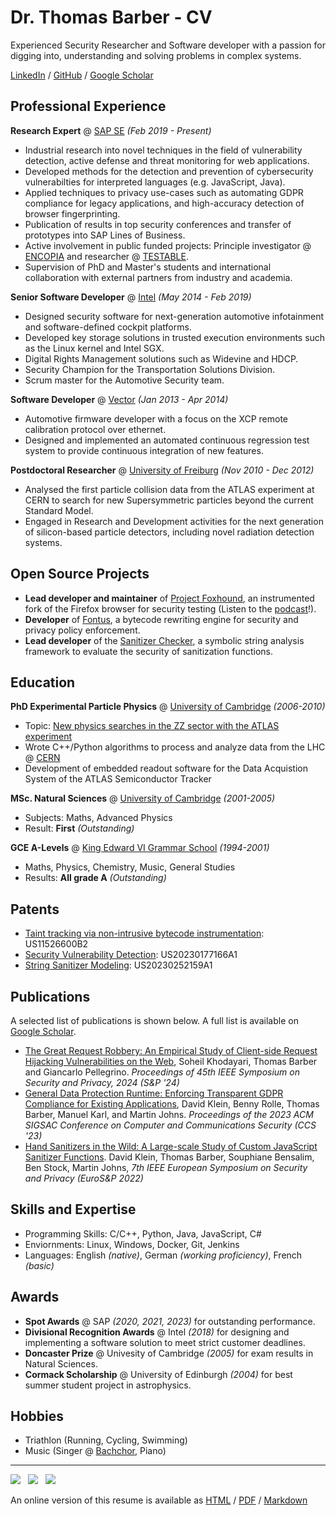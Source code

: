 # Dr. Thomas Barber - CV
Experienced Security Researcher and Software developer with a passion for digging into, understanding and solving problems in complex systems.

[LinkedIn](https://www.linkedin.com/in/thomas-barber-b3965551/) / [GitHub](https://github.com/tmbrbr) / [Google Scholar](https://scholar.google.com/citations?hl=en&user=C_4bRjsAAAAJ&view_op=list_works&sortby=pubdate)

## Professional Experience

**Research Expert** @ [SAP SE](https://www.sap.com/) *(Feb 2019 - Present)*
* Industrial research into novel techniques in the field of vulnerability detection, active defense and threat monitoring for web applications.
* Developed methods for the detection and prevention of cybersecurity vulnerabilties for interpreted languages (e.g. JavaScript, Java).
* Applied techniques to privacy use-cases such as automating GDPR compliance for legacy applications, and high-accuracy detection of browser fingerprinting.
* Publication of results in top security conferences and transfer of prototypes into SAP Lines of Business.
* Active involvement in public funded projects: Principle investigator @ [ENCOPIA](https://encopia.org/) and researcher @ [TESTABLE](https://testable.eu/).
* Supervision of PhD and Master's students and international collaboration with external partners from industry and academia.

**Senior Software Developer** @ [Intel](https://intel.com/) *(May 2014 - Feb 2019)*
* Designed security software for next-generation automotive infotainment and software-defined cockpit platforms.
* Developed key storage solutions in trusted execution environments such as the Linux kernel and Intel SGX.
* Digital Rights Management solutions such as Widevine and HDCP.
* Security Champion for the Transportation Solutions Division.
* Scrum master for the Automotive Security team.

**Software Developer** @ [Vector](https://www.vector.com/) *(Jan 2013 - Apr 2014)*
 * Automotive firmware developer with a focus on the XCP remote calibration protocol over ethernet.
 * Designed and implemented an automated continuous regression test system to provide continuous integration of new features.

**Postdoctoral Researcher** @ [University of Freiburg](https://uni-freiburg.de/) *(Nov 2010 - Dec 2012)*
 * Analysed the first particle collision data from the ATLAS experiment at CERN to search for new Supersymmetric particles beyond the current Standard Model.
 * Engaged in Research and Development activities for the next generation of silicon-based particle detectors, including novel radiation detection systems.

## Open Source Projects
 * **Lead developer and maintainer** of [Project Foxhound](https://github.com/SAP/project-foxhound), an instrumented fork of the Firefox browser for security testing (Listen to the [podcast](https://podcast.opensap.info/open-source-way/2023/10/25/project-foxhound-hunting-cross-site-scripting-on-the-web/)!). 
 * **Developer** of [Fontus](https://github.com/SAP/project-fontus), a bytecode rewriting engine for security and privacy policy enforcement.
 * **Lead developer** of the [Sanitizer Checker](https://github.com/SAP/sanitizer-checker), a symbolic string analysis framework to evaluate the security of sanitization functions.

## Education

**PhD Experimental Particle Physics** @ [University of Cambridge](https://www.cam.ac.uk/) *(2006-2010)*
 - Topic: [New physics searches in the ZZ sector with the ATLAS experiment](https://www.repository.cam.ac.uk/items/c40242a4-ba90-411c-afa3-3c2eef841f46)
 - Wrote C++/Python algorithms to process and analyze data from the LHC @ [CERN](https://home.cern/)
 - Development of embedded readout software for the Data Acquistion System of the ATLAS Semiconductor Tracker

**MSc. Natural Sciences** @ [University of Cambridge](https://www.cam.ac.uk/) *(2001-2005)*
 - Subjects: Maths, Advanced Physics
 - Result: **First** *(Outstanding)*

**GCE A-Levels** @ [King Edward VI Grammar School](https://www.kegs.org.uk/) *(1994-2001)*
 - Maths, Physics, Chemistry, Music, General Studies
 - Results: **All grade A** *(Outstanding)*

## Patents
 * [Taint tracking via non-intrusive bytecode instrumentation](https://patents.google.com/patent/US11526600B2/en): US11526600B2
 * [Security Vulnerability Detection](https://patents.google.com/patent/US20230177166A1/en): US20230177166A1
 * [String Sanitizer Modeling](https://patents.google.com/patent/US20230252159A1/en): US20230252159A1

## Publications
A selected list of publications is shown below. A full list is available on [Google Scholar](https://scholar.google.com/citations?hl=en&user=C_4bRjsAAAAJ&view_op=list_works&sortby=pubdate).
 *  [The Great Request Robbery: An Empirical Study of Client-side Request Hijacking Vulnerabilities on the Web](https://trouge.net/papers/sp24_request_hijacking.pdf), Soheil Khodayari, Thomas Barber and Giancarlo Pellegrino. *Proceedings of 45th IEEE Symposium on Security and Privacy, 2024 (S&P '24)*
 *  [General Data Protection Runtime: Enforcing Transparent GDPR Compliance for Existing Applications](https://loxo.ias.cs.tu-bs.de/papers/2023_CCS_GDPR_tainting.pdf), David Klein, Benny Rolle, Thomas Barber, Manuel Karl, and Martin Johns. *Proceedings of the 2023 ACM SIGSAC Conference on Computer and Communications Security (CCS '23)*
 *  [Hand Sanitizers in the Wild: A Large-scale Study of Custom JavaScript Sanitizer Functions](https://loxo.ias.cs.tu-bs.de/papers/2022_EuroSP_JavaScript_Sanitizers.pdf). David Klein, Thomas Barber, Souphiane Bensalim, Ben Stock, Martin Johns, *7th IEEE European Symposium on Security and Privacy (EuroS&P 2022)*

## Skills and Expertise
 * Programming Skills: C/C++, Python, Java, JavaScript, C#
 * Enviornments: Linux, Windows, Docker, Git, Jenkins
 * Languages: English *(native)*, German *(working proficiency)*, French *(basic)*

## Awards
* **Spot Awards** @ SAP *(2020, 2021, 2023)* for outstanding performance.
* **Divisional Recognition Awards** @ Intel *(2018)* for designing and implementing a software solution to meet strict customer deadlines.
* **Doncaster Prize** @ Univesity of Cambridge *(2005)* for exam results in Natural Sciences.
* **Cormack Scholarship** @ University of Edinburgh *(2004)* for best summer student project in astrophysics.

## Hobbies
* Triathlon (Running, Cycling, Swimming)
* Music (Singer @ [Bachchor](https://www.musikanderstadtkirchekarlsruhe.de/ch%C3%B6re/bachchor/), Piano)

---------------------

[![](https://img.shields.io/badge/ThomasBarber-2867B2?style=for-the-badge&logo=linkedin&logoColor=white)](https://www.linkedin.com/in/thomas-barber-b3965551/) &nbsp; [![](https://img.shields.io/badge/tmbrbr-black?style=for-the-badge&logo=github&logoColor=white)](https://github.com/tmbrbr) &nbsp; [![](https://img.shields.io/badge/Google%20Scholar-lightgray?style=for-the-badge&logo=googlescholar&logoColor=blue)](https://scholar.google.com/citations?hl=en&user=C_4bRjsAAAAJ&view_op=list_works&sortby=pubdate)

An online version of this resume is available as [HTML](https://tmbrbr.github.io/resume) / [PDF](https://tmbrbr.github.io/resume/thomas-barber.pdf) / [Markdown](https://github.com/tmbrbr/resume)



